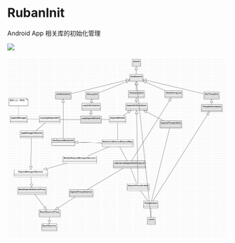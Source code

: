 # RubanInit
Android App 相关库的初始化管理

[![](https://jitpack.io/v/owner-liu/RubanInit.svg)](https://jitpack.io/#owner-liu/RubanInit)

![](https://github.com/owner-liu/pic/raw/master/ruban_uml.jpg)
